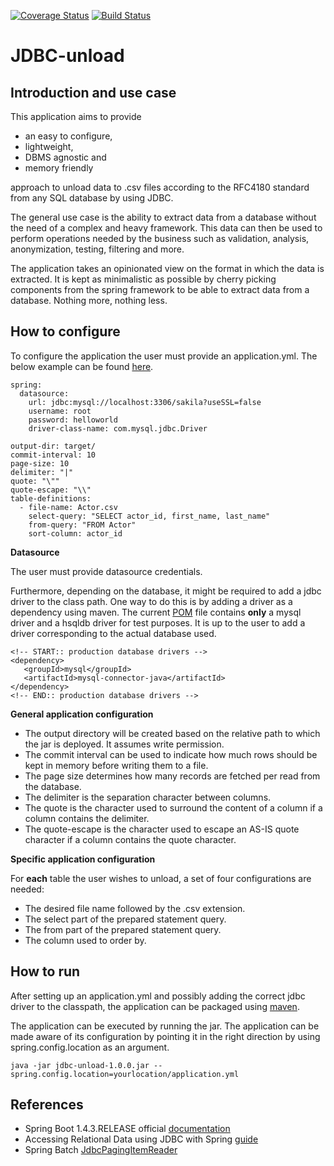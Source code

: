 [![Coverage Status](https://coveralls.io/repos/github/mierasmade/jdbc-unload/badge.svg?branch=master)](https://coveralls.io/github/mierasmade/jdbc-unload?branch=master)
[![Build Status](https://travis-ci.org/mierasmade/jdbc-unload.svg?branch=master)](https://travis-ci.org/mierasmade/jdbc-unload)

# JDBC-unload

## Introduction and use case

This application aims to provide
 - an easy to configure, 
 - lightweight,
 - DBMS agnostic and
 - memory friendly 
 
approach to unload data to .csv files according to the RFC4180 standard from any SQL database by using JDBC.

The general use case is the ability to extract data from a database without the need of a complex and heavy framework. This data can then be used to perform operations needed by the business such as validation, analysis, anonymization, testing, filtering and more.  

The application takes an opinionated view on the format in which the data is extracted. It is kept as minimalistic as possible by cherry picking components from the spring framework to be able to extract data from a database. Nothing more, nothing less.

## How to configure

To configure the application the user must provide an application.yml. The below example can be found [here](https://github.com/mierasmade/jdbc-unload/blob/master/src/main/resources/application.yml).

	spring:
	  datasource:
	    url: jdbc:mysql://localhost:3306/sakila?useSSL=false
	    username: root
	    password: helloworld
	    driver-class-name: com.mysql.jdbc.Driver
	
	output-dir: target/
	commit-interval: 10
	page-size: 10
	delimiter: "|"
	quote: "\""
	quote-escape: "\\"
	table-definitions:
	  - file-name: Actor.csv    
	    select-query: "SELECT actor_id, first_name, last_name"
	    from-query: "FROM Actor"
	    sort-column: actor_id
	    
**Datasource**  
  
The user must provide datasource credentials. 

Furthermore, depending on the database, it might be required to add a jdbc driver to the class path. One way to do this is by adding a driver as a dependency using maven. The current [POM](https://github.com/mierasmade/jdbc-unload/blob/master/pom.xml) file contains **only** a mysql driver and a hsqldb driver for test purposes. It is up to the user to add a driver corresponding to the actual database used.

	<!-- START:: production database drivers -->
	<dependency>
	   <groupId>mysql</groupId>
	   <artifactId>mysql-connector-java</artifactId>
	</dependency>      
	<!-- END:: production database drivers -->

**General application configuration**   
- The output directory will be created based on the relative path to which the jar is deployed. It assumes write permission.   
- The commit interval can be used to indicate how much rows should be kept in memory before writing them to a file.   
- The page size determines how many records are fetched per read from the database.   
- The delimiter is the separation character between columns.   
- The quote is the character used to surround the content of a column if a column contains the delimiter.   
- The quote-escape is the character used to escape an AS-IS quote character if a column contains the quote character.

**Specific application configuration**   

For **each** table the user wishes to unload, a set of four configurations are needed:
- The desired file name followed by the .csv extension.
- The select part of the prepared statement query.
- The from part of the prepared statement query.
- The column used to order by. 

## How to run

After setting up an application.yml and possibly adding the correct jdbc driver to the classpath, the application can be packaged using [maven](https://maven.apache.org/guides/introduction/introduction-to-the-lifecycle.html).

The application can be executed by running the jar. The application can be made aware of its configuration by pointing it in the right direction by using spring.config.location as an argument.

	java -jar jdbc-unload-1.0.0.jar --spring.config.location=yourlocation/application.yml

## References

- Spring Boot 1.4.3.RELEASE official [documentation](http://docs.spring.io/spring-boot/docs/1.4.3.RELEASE/reference/htmlsingle/)
- Accessing Relational Data using JDBC with Spring [guide](https://spring.io/guides/gs/relational-data-access/)
- Spring Batch [JdbcPagingItemReader](http://docs.spring.io/spring-batch/apidocs/org/springframework/batch/item/database/JdbcPagingItemReader.html)

	


